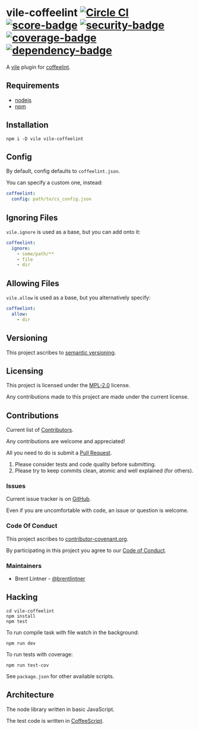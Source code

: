 # vile-coffeelint [![Circle CI](https://circleci.com/gh/forthright/vile-coffeelint.svg?style=shield&circle-token=6bbf75220c0e528b8a4ce2bc9426ea9f6b4df911)](https://circleci.com/gh/forthright/vile-coffeelint) [![score-badge](https://vile.io/api/v0/projects/vile-coffeelint/badges/score?token=USryyHar5xQs7cBjNUdZ)](https://vile.io/~brentlintner/vile-coffeelint) [![security-badge](https://vile.io/api/v0/projects/vile-coffeelint/badges/security?token=USryyHar5xQs7cBjNUdZ)](https://vile.io/~brentlintner/vile-coffeelint) [![coverage-badge](https://vile.io/api/v0/projects/vile-coffeelint/badges/coverage?token=USryyHar5xQs7cBjNUdZ)](https://vile.io/~brentlintner/vile-coffeelint) [![dependency-badge](https://vile.io/api/v0/projects/vile-coffeelint/badges/dependency?token=USryyHar5xQs7cBjNUdZ)](https://vile.io/~brentlintner/vile-coffeelint)

A [vile](https://vile.io) plugin for [coffeelint](http://coffeelint.org).

## Requirements

- [nodejs](http://nodejs.org)
- [npm](http://npmjs.org)

## Installation

    npm i -D vile vile-coffeelint

## Config

By default, config defaults to `coffeelint.json`.

You can specify a custom one, instead:

```yaml
coffeelint:
  config: path/to/cs_config.json
```

## Ignoring Files

`vile.ignore` is used as a base, but you can add onto it:

```yaml
coffeelint:
  ignore:
    - some/path/**
    - file
    - dir
```

## Allowing Files

`vile.allow` is used as a base, but you alternatively specify:

```yaml
coffeelint:
  allow:
    - dir
```

## Versioning

This project ascribes to [semantic versioning](http://semver.org).

## Licensing

This project is licensed under the [MPL-2.0](LICENSE) license.

Any contributions made to this project are made under the current license.

## Contributions

Current list of [Contributors](https://github.com/forthright/vile-coffeelint/graphs/contributors).

Any contributions are welcome and appreciated!

All you need to do is submit a [Pull Request](https://github.com/forthright/vile-coffeelint/pulls).

1. Please consider tests and code quality before submitting.
2. Please try to keep commits clean, atomic and well explained (for others).

### Issues

Current issue tracker is on [GitHub](https://github.com/forthright/vile-coffeelint/issues).

Even if you are uncomfortable with code, an issue or question is welcome.

### Code Of Conduct

This project ascribes to [contributor-covenant.org](http://contributor-covenant.org).

By participating in this project you agree to our [Code of Conduct](CODE_OF_CONDUCT.md).

### Maintainers

- Brent Lintner - [@brentlintner](http://github.com/brentlintner)

## Hacking

    cd vile-coffeelint
    npm install
    npm test

To run compile task with file watch in the background:

    npm run dev

To run tests with coverage:

    npm run test-cov

See `package.json` for other available scripts.

## Architecture

The node library written in basic JavaScript.

The test code is written in [CoffeeScript](http://coffeescript.org).
